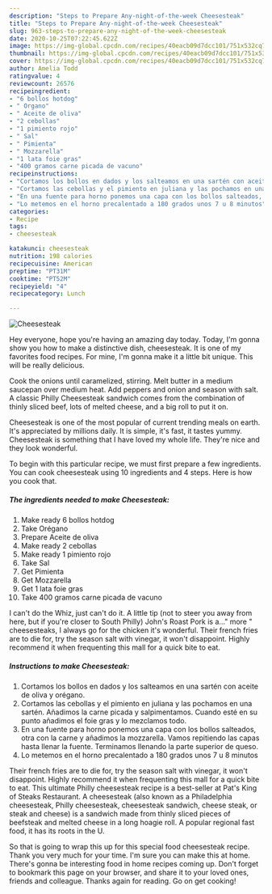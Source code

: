 ```yaml
---
description: "Steps to Prepare Any-night-of-the-week Cheesesteak"
title: "Steps to Prepare Any-night-of-the-week Cheesesteak"
slug: 963-steps-to-prepare-any-night-of-the-week-cheesesteak
date: 2020-10-25T07:22:45.622Z
image: https://img-global.cpcdn.com/recipes/40eacb09d7dcc101/751x532cq70/cheesesteak-foto-principal.jpg
thumbnail: https://img-global.cpcdn.com/recipes/40eacb09d7dcc101/751x532cq70/cheesesteak-foto-principal.jpg
cover: https://img-global.cpcdn.com/recipes/40eacb09d7dcc101/751x532cq70/cheesesteak-foto-principal.jpg
author: Amelia Todd
ratingvalue: 4
reviewcount: 26576
recipeingredient:
- "6 bollos hotdog"
- " Organo"
- " Aceite de oliva"
- "2 cebollas"
- "1 pimiento rojo"
- " Sal"
- " Pimienta"
- " Mozzarella"
- "1 lata foie gras"
- "400 gramos carne picada de vacuno"
recipeinstructions:
- "Cortamos los bollos en dados y los salteamos en una sartén con aceite de oliva y orégano."
- "Cortamos las cebollas y el pimiento en juliana y las pochamos en una sartén. Añadimos la carne picada y salpimentamos. Cuando esté en su punto añadimos el foie gras y lo mezclamos todo."
- "En una fuente para horno ponemos una capa con los bollos salteados, otra con la carne y añadimos la mozzarella. Vamos repitiendo las capas hasta llenar la fuente. Terminamos llenando la parte superior de queso."
- "Lo metemos en el horno precalentado a 180 grados unos 7 u 8 minutos"
categories:
- Recipe
tags:
- cheesesteak

katakunci: cheesesteak 
nutrition: 198 calories
recipecuisine: American
preptime: "PT31M"
cooktime: "PT52M"
recipeyield: "4"
recipecategory: Lunch

---
```



![Cheesesteak](https://img-global.cpcdn.com/recipes/40eacb09d7dcc101/751x532cq70/cheesesteak-foto-principal.jpg)

Hey everyone, hope you're having an amazing day today. Today, I'm gonna show you how to make a distinctive dish, cheesesteak. It is one of my favorites food recipes. For mine, I'm gonna make it a little bit unique. This will be really delicious.

Cook the onions until caramelized, stirring. Melt butter in a medium saucepan over medium heat. Add peppers and onion and season with salt. A classic Philly Cheesesteak sandwich comes from the combination of thinly sliced beef, lots of melted cheese, and a big roll to put it on.

Cheesesteak is one of the most popular of current trending meals on earth. It's appreciated by millions daily. It is simple, it's fast, it tastes yummy. Cheesesteak is something that I have loved my whole life. They're nice and they look wonderful.


To begin with this particular recipe, we must first prepare a few ingredients. You can cook cheesesteak using 10 ingredients and 4 steps. Here is how you cook that.

<!--inarticleads1-->

##### The ingredients needed to make Cheesesteak:

1. Make ready 6 bollos hotdog
1. Take  Orégano
1. Prepare  Aceite de oliva
1. Make ready 2 cebollas
1. Make ready 1 pimiento rojo
1. Take  Sal
1. Get  Pimienta
1. Get  Mozzarella
1. Get 1 lata foie gras
1. Take 400 gramos carne picada de vacuno


I can&#39;t do the Whiz, just can&#39;t do it. A little tip (not to steer you away from here, but if you&#39;re closer to South Philly) John&#39;s Roast Pork is a…&#34; more &#34; cheesesteaks, I always go for the chicken it&#39;s wonderful. Their french fries are to die for, try the season salt with vinegar, it won&#39;t disappoint. Highly recommend it when frequenting this mall for a quick bite to eat. 

<!--inarticleads2-->

##### Instructions to make Cheesesteak:

1. Cortamos los bollos en dados y los salteamos en una sartén con aceite de oliva y orégano.
1. Cortamos las cebollas y el pimiento en juliana y las pochamos en una sartén. Añadimos la carne picada y salpimentamos. Cuando esté en su punto añadimos el foie gras y lo mezclamos todo.
1. En una fuente para horno ponemos una capa con los bollos salteados, otra con la carne y añadimos la mozzarella. Vamos repitiendo las capas hasta llenar la fuente. Terminamos llenando la parte superior de queso.
1. Lo metemos en el horno precalentado a 180 grados unos 7 u 8 minutos


Their french fries are to die for, try the season salt with vinegar, it won&#39;t disappoint. Highly recommend it when frequenting this mall for a quick bite to eat. This ultimate Philly cheesesteak recipe is a best-seller at Pat&#39;s King of Steaks Restaurant. A cheesesteak (also known as a Philadelphia cheesesteak, Philly cheesesteak, cheesesteak sandwich, cheese steak, or steak and cheese) is a sandwich made from thinly sliced pieces of beefsteak and melted cheese in a long hoagie roll. A popular regional fast food, it has its roots in the U. 

So that is going to wrap this up for this special food cheesesteak recipe. Thank you very much for your time. I'm sure you can make this at home. There's gonna be interesting food in home recipes coming up. Don't forget to bookmark this page on your browser, and share it to your loved ones, friends and colleague. Thanks again for reading. Go on get cooking!
